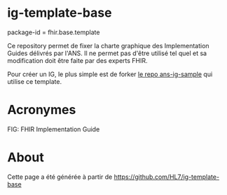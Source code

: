 # ig-template-base
package-id = fhir.base.template

Ce repository permet de fixer la charte graphique des Implementation Guides délivrés par l'ANS.
Il ne permet pas d'être utilisé tel quel et sa modification doit être faite par des experts FHIR.

Pour créer un IG, le plus simple est de forker [le repo ans-ig-sample](https://github.com/ansforge/FIG_ans-ig-sample) qui utilise ce template.

# Acronymes
FIG: FHIR Implementation Guide


# About
Cette page a été générée à partir de https://github.com/HL7/ig-template-base
